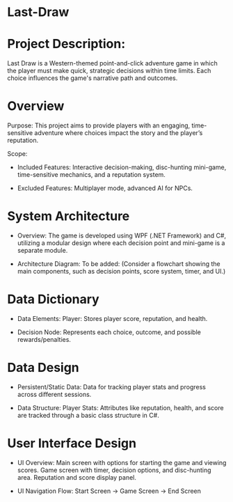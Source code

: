 # Last-Draw


# Project Description:
Last Draw is a Western-themed point-and-click adventure game in which the player must make quick, strategic decisions within time limits. Each choice influences the game's narrative path and outcomes.


# Overview
Purpose: 
  This project aims to provide players with an engaging, time-sensitive adventure where choices impact the story and the player’s reputation.

Scope:
  - Included Features:
      Interactive decision-making, disc-hunting mini-game, time-sensitive mechanics, and a reputation system.
    
  - Excluded Features:
      Multiplayer mode, advanced AI for NPCs.

# System Architecture
  - Overview: 
      The game is developed using WPF (.NET Framework) and C#, utilizing a modular design where each decision point and mini-game is a separate module.
    
  - Architecture Diagram:
      To be added: (Consider a flowchart showing the main components, such as decision points, score system, timer, and UI.)

# Data Dictionary
   - Data Elements:
      Player:
        Stores player score, reputation, and health.
     
   - Decision Node:
         Represents each choice, outcome, and possible rewards/penalties.
     
# Data Design
  - Persistent/Static Data:
      Data for tracking player stats and progress across different sessions.
    
  - Data Structure:
      Player Stats:
        Attributes like reputation, health, and score are tracked through a basic class structure in C#.

# User Interface Design
  - UI Overview:
      Main screen with options for starting the game and viewing scores.
      Game screen with timer, decision options, and disc-hunting area.
      Reputation and score display panel.
    
  - UI Navigation Flow:
      Start Screen -> Game Screen -> End Screen
